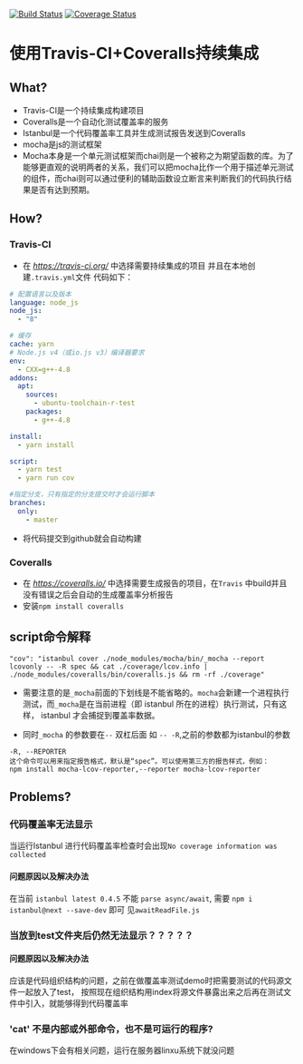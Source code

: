 [![Build Status](https://travis-ci.org/diliburong/coveralls-test.svg?branch=master)](https://travis-ci.org/diliburong/coveralls-test)
[![Coverage Status](https://coveralls.io/repos/github/diliburong/coveralls-test/badge.svg?branch=master)](https://coveralls.io/github/diliburong/coveralls-test?branch=master)

# 使用Travis-CI+Coveralls持续集成

## What?
* Travis-CI是一个持续集成构建项目
* Coveralls是一个自动化测试覆盖率的服务
* Istanbul是一个代码覆盖率工具并生成测试报告发送到Coveralls
* mocha是js的测试框架
* Mocha本身是一个单元测试框架而chai则是一个被称之为期望函数的库。为了能够更直观的说明两者的关系，我们可以把mocha比作一个用于描述单元测试的组件，而chai则可以通过便利的辅助函数设立断言来判断我们的代码执行结果是否有达到预期。


## How?

### Travis-CI
* 在 *https://travis-ci.org/* 中选择需要持续集成的项目
并且在本地创建`.travis.yml`文件
代码如下：
```yml
# 配置语言以及版本
language: node_js
node_js:
  - "8"

# 缓存
cache: yarn
# Node.js v4（或io.js v3）编译器要求
env:
  - CXX=g++-4.8
addons:
  apt:
    sources:
      - ubuntu-toolchain-r-test
    packages:
      - g++-4.8

install:
  - yarn install

script:
  - yarn test
  - yarn run cov

#指定分支，只有指定的分支提交时才会运行脚本
branches:
  only:
    - master
```

* 将代码提交到github就会自动构建

### Coveralls

* 在 *https://coveralls.io/* 中选择需要生成报告的项目，在`Travis` 中build并且没有错误之后会自动的生成覆盖率分析报告
* 安装`npm install coveralls`


## script命令解释
`"cov": "istanbul cover ./node_modules/mocha/bin/_mocha --report lcovonly -- -R spec && cat ./coverage/lcov.info | ./node_modules/coveralls/bin/coveralls.js && rm -rf ./coverage"`

* 需要注意的是`_mocha`前面的下划线是不能省略的。`mocha`会新建一个进程执行测试，而`_mocha`是在当前进程（即 istanbul 所在的进程）执行测试，只有这样， istanbul 才会捕捉到覆盖率数据。

* 同时`_mocha` 的参数要在`--` 双杠后面 如 `-- -R`,之前的参数都为istanbul的参数

```
-R, --REPORTER
这个命令可以用来指定报告格式，默认是“spec”。可以使用第三方的报告样式，例如：
npm install mocha-lcov-reporter,--reporter mocha-lcov-reporter
```


## Problems?
### 代码覆盖率无法显示 

当运行Istanbul 进行代码覆盖率检查时会出现`No coverage information was collected`

#### 问题原因以及解决办法
在当前 `istanbul latest 0.4.5` 不能 `parse async/await`, 需要 `npm i istanbul@next --save-dev` 即可 见`awaitReadFile.js`

### 当放到test文件夹后仍然无法显示？？？？？

#### 问题原因以及解决办法

应该是代码组织结构的问题，之前在做覆盖率测试demo时把需要测试的代码源文件一起放入了test，
按照现在组织结构用index将源文件暴露出来之后再在测试文件中引入，就能够得到代码覆盖率

### 'cat' 不是内部或外部命令，也不是可运行的程序?
在windows下会有相关问题，运行在服务器linxu系统下就没问题
